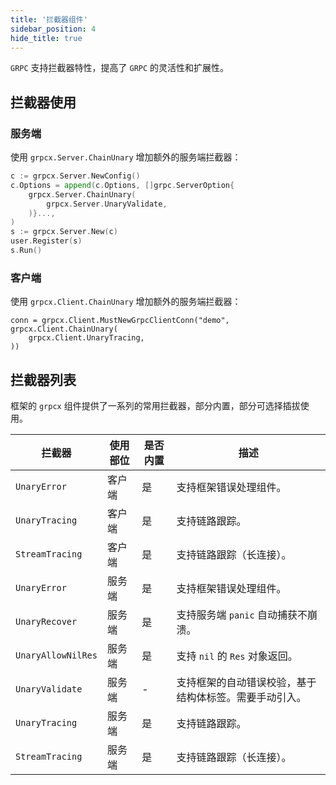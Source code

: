 ```yaml
---
title: '拦截器组件'
sidebar_position: 4
hide_title: true
---
```


`GRPC` 支持拦截器特性，提高了 `GRPC` 的灵活性和扩展性。

## 拦截器使用

### 服务端

使用 `grpcx.Server.ChainUnary` 增加额外的服务端拦截器：

```go
c := grpcx.Server.NewConfig()
c.Options = append(c.Options, []grpc.ServerOption{
    grpcx.Server.ChainUnary(
        grpcx.Server.UnaryValidate,
    )}...,
)
s := grpcx.Server.New(c)
user.Register(s)
s.Run()
```

### 客户端

使用 `grpcx.Client.ChainUnary` 增加额外的服务端拦截器：

```
conn = grpcx.Client.MustNewGrpcClientConn("demo", grpcx.Client.ChainUnary(
    grpcx.Client.UnaryTracing,
))
```

## 拦截器列表

框架的 `grpcx` 组件提供了一系列的常用拦截器，部分内置，部分可选择插拔使用。

| 拦截器 | 使用部位 | 是否内置 | 描述 |
| --- | --- | --- | --- |
| `UnaryError` | 客户端 | 是 | 支持框架错误处理组件。 |
| `UnaryTracing` | 客户端 | 是 | 支持链路跟踪。 |
| `StreamTracing` | 客户端 | 是 | 支持链路跟踪（长连接）。 |
| `UnaryError` | 服务端 | 是 | 支持框架错误处理组件。 |
| `UnaryRecover` | 服务端 | 是 | 支持服务端 `panic` 自动捕获不崩溃。 |
| `UnaryAllowNilRes` | 服务端 | 是 | 支持 `nil` 的 `Res` 对象返回。 |
| `UnaryValidate` | 服务端 | - | 支持框架的自动错误校验，基于结构体标签。需要手动引入。 |
| `UnaryTracing` | 服务端 | 是 | 支持链路跟踪。 |
| `StreamTracing` | 服务端 | 是 | 支持链路跟踪（长连接）。 |